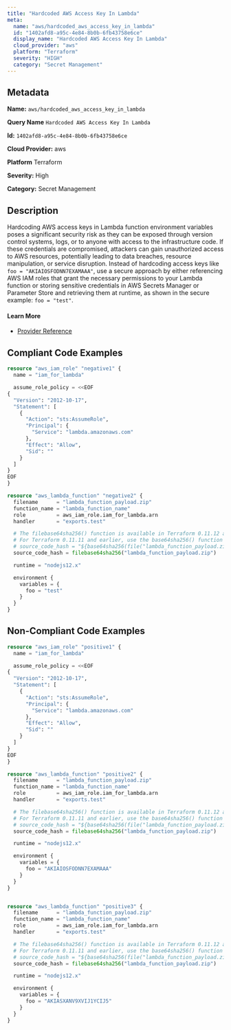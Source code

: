 ```yaml
---
title: "Hardcoded AWS Access Key In Lambda"
meta:
  name: "aws/hardcoded_aws_access_key_in_lambda"
  id: "1402afd8-a95c-4e84-8b0b-6fb43758e6ce"
  display_name: "Hardcoded AWS Access Key In Lambda"
  cloud_provider: "aws"
  platform: "Terraform"
  severity: "HIGH"
  category: "Secret Management"
---
```

## Metadata

**Name:** `aws/hardcoded_aws_access_key_in_lambda`

**Query Name** `Hardcoded AWS Access Key In Lambda`

**Id:** `1402afd8-a95c-4e84-8b0b-6fb43758e6ce`

**Cloud Provider:** aws

**Platform** Terraform

**Severity:** High

**Category:** Secret Management

## Description
Hardcoding AWS access keys in Lambda function environment variables poses a significant security risk as they can be exposed through version control systems, logs, or to anyone with access to the infrastructure code. If these credentials are compromised, attackers can gain unauthorized access to AWS resources, potentially leading to data breaches, resource manipulation, or service disruption. Instead of hardcoding access keys like `foo = "AKIAIOSFODNN7EXAMAAA"`, use a secure approach by either referencing AWS IAM roles that grant the necessary permissions to your Lambda function or storing sensitive credentials in AWS Secrets Manager or Parameter Store and retrieving them at runtime, as shown in the secure example: `foo = "test"`.

#### Learn More

 - [Provider Reference](https://registry.terraform.io/providers/hashicorp/aws/latest/docs/resources/lambda_function)


## Compliant Code Examples
```terraform
resource "aws_iam_role" "negative1" {
  name = "iam_for_lambda"

  assume_role_policy = <<EOF
{
  "Version": "2012-10-17",
  "Statement": [
    {
      "Action": "sts:AssumeRole",
      "Principal": {
        "Service": "lambda.amazonaws.com"
      },
      "Effect": "Allow",
      "Sid": ""
    }
  ]
}
EOF
}

resource "aws_lambda_function" "negative2" {
  filename      = "lambda_function_payload.zip"
  function_name = "lambda_function_name"
  role          = aws_iam_role.iam_for_lambda.arn
  handler       = "exports.test"

  # The filebase64sha256() function is available in Terraform 0.11.12 and later
  # For Terraform 0.11.11 and earlier, use the base64sha256() function and the file() function:
  # source_code_hash = "${base64sha256(file("lambda_function_payload.zip"))}"
  source_code_hash = filebase64sha256("lambda_function_payload.zip")

  runtime = "nodejs12.x"

  environment {
    variables = {
      foo = "test"
    }
  }
}
```
## Non-Compliant Code Examples
```terraform
resource "aws_iam_role" "positive1" {
  name = "iam_for_lambda"

  assume_role_policy = <<EOF
{
  "Version": "2012-10-17",
  "Statement": [
    {
      "Action": "sts:AssumeRole",
      "Principal": {
        "Service": "lambda.amazonaws.com"
      },
      "Effect": "Allow",
      "Sid": ""
    }
  ]
}
EOF
}

resource "aws_lambda_function" "positive2" {
  filename      = "lambda_function_payload.zip"
  function_name = "lambda_function_name"
  role          = aws_iam_role.iam_for_lambda.arn
  handler       = "exports.test"

  # The filebase64sha256() function is available in Terraform 0.11.12 and later
  # For Terraform 0.11.11 and earlier, use the base64sha256() function and the file() function:
  # source_code_hash = "${base64sha256(file("lambda_function_payload.zip"))}"
  source_code_hash = filebase64sha256("lambda_function_payload.zip")

  runtime = "nodejs12.x"

  environment {
    variables = {
      foo = "AKIAIOSFODNN7EXAMAAA"
    }
  }
}


resource "aws_lambda_function" "positive3" {
  filename      = "lambda_function_payload.zip"
  function_name = "lambda_function_name"
  role          = aws_iam_role.iam_for_lambda.arn
  handler       = "exports.test"

  # The filebase64sha256() function is available in Terraform 0.11.12 and later
  # For Terraform 0.11.11 and earlier, use the base64sha256() function and the file() function:
  # source_code_hash = "${base64sha256(file("lambda_function_payload.zip"))}"
  source_code_hash = filebase64sha256("lambda_function_payload.zip")

  runtime = "nodejs12.x"

  environment {
    variables = {
      foo = "AKIASXANV9XVIJ1YCIJ5"
    }
  }
}

```